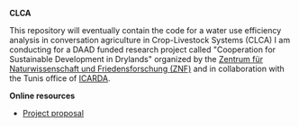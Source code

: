 **CLCA**

This repository will eventually contain the code for a water use efficiency analysis in conversation agriculture in Crop-Livestock Systems (CLCA) I am conducting for a DAAD funded research project called "Cooperation for Sustainable Development in Drylands" organized by the [Zentrum für Naturwissenschaft und Friedensforschung (ZNF)](https://www.znf.uni-hamburg.de/) and in collaboration with the Tunis office of [ICARDA](https://www.icarda.org/).

**Online resources**

- [Project proposal](https://goergen95.github.io/clca/proposal.html)